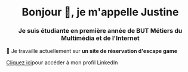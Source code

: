 <h1 align="center">Bonjour 👋, je m'appelle Justine</h1>
<h3 align="center">Je suis étudiante en première année de BUT Métiers du Multimédia et de l'Internet</h3>

🔭 Je travaille actuellement sur **un site de réservation d'escape game**

<p><a href="https://www.linkedin.com/in/justine-thebault-1254142b3/" target="blank">Cliquez ici</a>pour accéder à mon profil LinkedIn</p>
